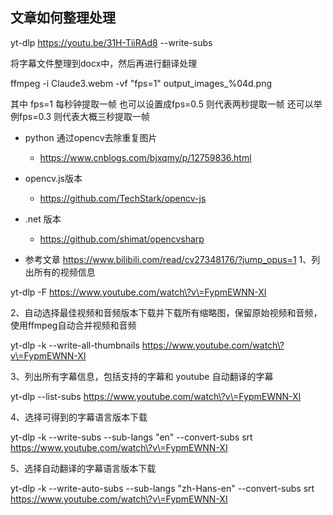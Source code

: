 ## 文章如何整理处理
yt-dlp https://youtu.be/31H-TiiRAd8 --write-subs


将字幕文件整理到docx中，然后再进行翻译处理

ffmpeg -i Claude3.webm -vf "fps=1" output_images_%04d.png

其中 fps=1 每秒钟提取一帧
也可以设置成fps=0.5 则代表两秒提取一帧
还可以举例fps=0.3 则代表大概三秒提取一帧

- python 通过opencv去除重复图片
  - https://www.cnblogs.com/bjxqmy/p/12759836.html

- opencv.js版本
  - https://github.com/TechStark/opencv-js


- .net 版本
  - https://github.com/shimat/opencvsharp


- 参考文章 https://www.bilibili.com/read/cv27348176/?jump_opus=1
1、列出所有的视频信息

yt-dlp -F https://www.youtube.com/watch\?v\=FypmEWNN-XI

2、自动选择最佳视频和音频版本下载并下载所有缩略图，保留原始视频和音频，使用ffmpeg自动合并视频和音频

yt-dlp -k --write-all-thumbnails https://www.youtube.com/watch\?v\=FypmEWNN-XI

3、列出所有字幕信息，包括支持的字幕和 youtube 自动翻译的字幕

yt-dlp --list-subs https://www.youtube.com/watch\?v\=FypmEWNN-XI

4、选择可得到的字幕语言版本下载

yt-dlp -k --write-subs --sub-langs "en" --convert-subs srt https://www.youtube.com/watch\?v\=FypmEWNN-XI

5、选择自动翻译的字幕语言版本下载

yt-dlp -k --write-auto-subs --sub-langs "zh-Hans-en" --convert-subs srt https://www.youtube.com/watch\?v\=FypmEWNN-XI 
